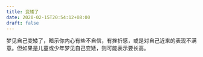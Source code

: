 ```yaml
---
title: 变矮了
date: 2020-02-15T20:54:12+08:00
draft: false
---
```


梦见自己变矮了，暗示你内心有些不自信，有挫折感，或是对自己近来的表现不满意。但如果是儿童或少年梦见自己变矮，则可能表示要长高。